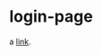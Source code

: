 # login-page

<p>a <a href="http://ahmed-elbltagy.github.io/login-page>Live Preview</a>.</p>

<p>A <a href="http://example.com">link</a>.</p>
